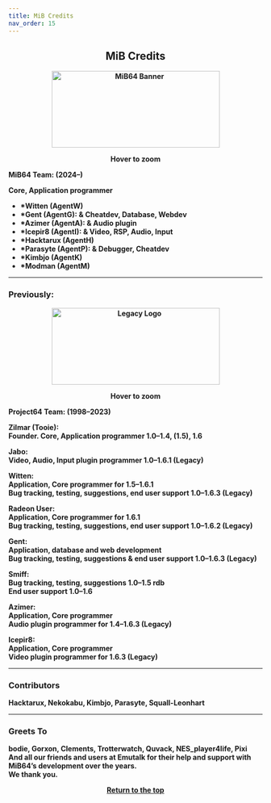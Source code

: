 ```yaml
---
title: MiB Credits
nav_order: 15
---
```


<style>
.zoom-pair {
  display: flex;
  gap: 12px;
  align-items: flex-end;
  justify-content: flex-start;
  position: relative;
  margin-left: auto;
  margin-right: auto;
  width: max-content;
  text-align: left;
}

.zoom-on-hover {
  display: inline-block;
  position: relative;
}

.zoom-on-hover img {
  display: block;

  cursor: zoom-in;
  transition: transform 0.3s ease;
  position: relative;
  z-index: 1;
  transform-origin: left center;

}

.zoom-on-hover:hover img {
  transform: scale(1.5);

}


.zoom-pair .zoom-on-hover:first-child:hover img {
  z-index: 9999;
}

.zoom-pair .zoom-on-hover:last-child:hover img {
  z-index: 100;
}

/* Final fix for standalone zoomable images */
.zoom-single {
  display: block;
  margin-left: auto;
  margin-right: auto;
  width: max-content;
  text-align: center;
}

.zoom-single:hover img {
  transform: scale(1.5);
  transform-origin: center center;
  z-index: 999;
}
</style>

## <center>MiB Credits</center>

<b>    
<div style="text-align: center;">
<div class="zoom-on-hover">
  <img src="/manual/asset/images/mib64_logo.png" alt="MiB64 Banner" width="333" height="152" />
</div>
<p><strong>Hover to zoom</strong></p>
</div>

<!-- ClauseEcho: Interactive Image -->

**MiB64 Team:** (2024–)

Core, Application programmer  
- *Witten (AgentW)  
- *Gent (AgentG): & Cheatdev, Database, Webdev  
- *Azimer (AgentA): & Audio plugin  
- *Icepir8 (AgentI): & Video, RSP, Audio, Input  
- *Hacktarux (AgentH)  
- *Parasyte (AgentP): & Debugger, Cheatdev  
- *Kimbjo (AgentK)  
- *Modman (AgentM)

---

### Previously:

<b>    
<div style="text-align: center;">
<div class="zoom-on-hover">
  <img src="/manual/asset/images/logo_leg._med.png" alt="Legacy Logo" width="333" height="152" />
</div>
<p><strong>Hover to zoom</strong></p>
</div>

<!-- ClauseEcho: Interactive Image -->

**Project64 Team:** (1998–2023)

**Zilmar (Tooie):**  
Founder. Core, Application programmer 1.0–1.4, (1.5), 1.6

**Jabo:**  
Video, Audio, Input plugin programmer 1.0–1.6.1 (Legacy)

**Witten:**  
Application, Core programmer for 1.5–1.6.1  
Bug tracking, testing, suggestions, end user support 1.0–1.6.3 (Legacy)

**Radeon User:**  
Application, Core programmer for 1.6.1  
Bug tracking, testing, suggestions, end user support 1.0–1.6.2 (Legacy)

**Gent:**  
Application, database and web development  
Bug tracking, testing, suggestions & end user support 1.0–1.6.3 (Legacy)

**Smiff:**  
Bug tracking, testing, suggestions 1.0–1.5 rdb  
End user support 1.0–1.6

**Azimer:**  
Application, Core programmer  
Audio plugin programmer for 1.4–1.6.3 (Legacy)

**Icepir8:**  
Application, Core programmer  
Video plugin programmer for 1.6.3 (Legacy)

---

### Contributors

Hacktarux, Nekokabu, Kimbjo, Parasyte, Squall-Leonhart

---

### Greets To

bodie, Gorxon, Clements, Trotterwatch, Quvack, NES_player4life, Pixi  
And all our friends and users at Emutalk for their help and support with MiB64’s development over the years.  
We thank you.

<p style="text-align:center"><a href="#">Return to the top</a></p>

<!-- ClauseEcho: Credits Protocol Activated -->
